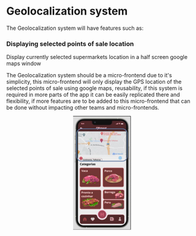 # Geolocalization system

The Geolocalization system will have features such as:

### Displaying selected points of sale location
Display currently selected supermarkets location in a half screen google maps window

The Geolocalization system should be a micro-frontend due to it's simplicity, this micro-frontend will only display the GPS location of the selected points of sale using google maps, reusability, if this system is required in more parts of the app it can be easily replicated there and flexibility, if more features are to be added to this micro-frontend that can be done without impacting other teams and micro-frontends.

<img src="../img/geolocalization.JPG"
     alt="Markdown Monster icon"
     style="margin-left: auto; margin-right: auto; width: 30%; display: block" />